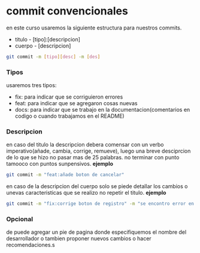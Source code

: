 # commit convencionales
en este curso usaremos la siguiente estructura para nuestros commits.
- titulo - [tipo]:[descripcion]
- cuerpo - [descripcion]
```bash
git commit -m [tipo][desc] -m [des]
```
### Tipos
usaremos tres tipos:
- fix: para indicar que se corriguieron errores
- feat: para indicar que se agregaron cosas nuevas
- docs: para indicar que se trabajo en la documentacion(comentarios en codigo o cuando trabajamos en el README)

### Descripcion
en caso del titulo la descripcion debera comensar con un verbo imperativo(añade, cambia, corrige, remueve), luego una breve desciprcion de lo que se hizo no pasar mas de 25 palabras.
no terminar con punto tamooco con puntos sunpensivos.
**ejemplo**
```bash
git commit -m "feat:añade boton de cancelar"
```
en caso de la descripcion del cuerpo solo se piede detallar los cambios o unevas caracteristicas que se realizo
no repetir el titulo.
**ejemplo**
```bash
git commit -m "fix:corrige boton de registro" -m "se encontro error en la paleta de colores de #776463 por lo que se actualiza al color correcto segun requerimiento de usuario #773593"
```
### Opcional
de puede agregar un pie de pagina donde especifiquemos el nombre del desarrollador o tambien proponer nuevos cambios o hacer recomendaciones.s